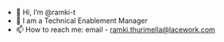 - 👋 Hi, I’m @ramki-t
- 👀 I am a Technical Enablement Manager
- 📫 How to reach me: email - ramki.thurimella@lacework.com

<!---
ramki-t/ramki-t is a ✨ special ✨ repository because its `README.md` (this file) appears on your GitHub profile.
You can click the Preview link to take a look at your changes.
--->
